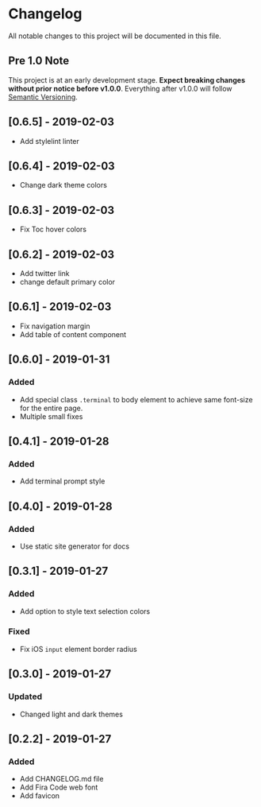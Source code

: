 # Changelog
All notable changes to this project will be documented in this file.

## Pre 1.0 Note
This project is at an early development stage. **Expect breaking changes without prior notice before v1.0.0**.
Everything after v1.0.0 will follow [Semantic Versioning](https://semver.org/).

## [0.6.5] - 2019-02-03
- Add stylelint linter

## [0.6.4] - 2019-02-03
- Change dark theme colors

## [0.6.3] - 2019-02-03
- Fix Toc hover colors

## [0.6.2] - 2019-02-03
- Add twitter link
- change default primary color

## [0.6.1] - 2019-02-03
- Fix navigation margin
- Add table of content component

## [0.6.0] - 2019-01-31
### Added
- Add special class `.terminal` to body element to achieve same font-size for the entire page.
- Multiple small fixes

## [0.4.1] - 2019-01-28
### Added
- Add terminal prompt style

## [0.4.0] - 2019-01-28
### Added
- Use static site generator for docs

## [0.3.1] - 2019-01-27
### Added
- Add option to style text selection colors

### Fixed
- Fix iOS `input` element border radius

## [0.3.0] - 2019-01-27
### Updated
- Changed light and dark themes

## [0.2.2] - 2019-01-27
### Added
- Add CHANGELOG.md file
- Add Fira Code web font
- Add favicon
